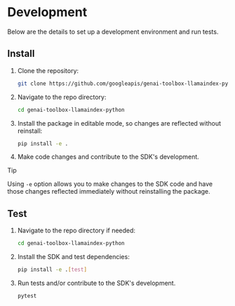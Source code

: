 # Development

Below are the details to set up a development environment and run tests.

## Install

1. Clone the repository:

    ```bash
    git clone https://github.com/googleapis/genai-toolbox-llamaindex-python
    ```

1. Navigate to the repo directory:

    ```bash
    cd genai-toolbox-llamaindex-python
    ```

1. Install the package in editable mode, so changes are reflected without
   reinstall:

    ```bash
    pip install -e .
    ```

1. Make code changes and contribute to the SDK's development.

> [!TIP]
> Using `-e` option allows you to make changes to the SDK code and have
> those changes reflected immediately without reinstalling the package.

## Test

1. Navigate to the repo directory if needed:

    ```bash
    cd genai-toolbox-llamaindex-python
    ```

1. Install the SDK and test dependencies:

    ```bash
    pip install -e .[test]
    ```

1. Run tests and/or contribute to the SDK's development.

    ```bash
    pytest
    ```
